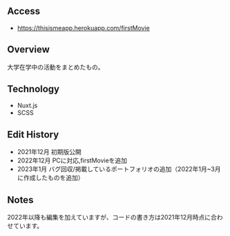## Access
- https://thisismeapp.herokuapp.com/firstMovie

## Overview
大学在学中の活動をまとめたもの。

## Technology
- Nuxt.js
- SCSS

## Edit History
- 2021年12月 初期版公開
- 2022年12月 PCに対応,firstMovieを追加
- 2023年1月 バグ回収/掲載しているポートフォリオの追加（2022年1月~3月に作成したものを追加）

## Notes
2022年以降も編集を加えていますが、コードの書き方は2021年12月時点に合わせています。


